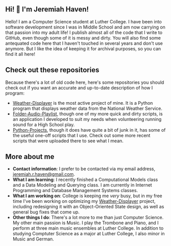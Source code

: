 ## Hi! 👋 I'm Jeremiah Haven!
<!--
**JRHaven/JRHaven** is a ✨ _special_ ✨ repository because its `README.md` (this file) appears on your GitHub profile.

Here are some ideas to get you started:

- 🔭 I’m currently working on ...
- 🌱 I’m currently learning ...
- 👯 I’m looking to collaborate on ...
- 🤔 I’m looking for help with ...
- 💬 Ask me about ...
- 📫 How to reach me: ...
- 😄 Pronouns: ...
- ⚡ Fun fact: ...
-->
Hello! I am a Computer Science student at Luther College. I have been into software development since I was in Middle School
and am now carrying on that passion into my adult life! I publish almost all of the code that I write to GitHub, even though
some of it is messy and dirty. You will also find some antequated code here that I haven't touched in several years and don't
use anymore. But I like the idea of keeping it for archival purposes, so you can find it all here!

## Check out these repositories
Because there's a lot of old code here, here's some repositories you should check out if you want an accurate and up-to-date
description of how I program:
* [Weather-Displayer](https://github.com/JRHaven/Weather-Displayer) is the most active project of mine. It is a Python program that displays weather data from the National Weather Service.
* [Folder-Audio-Playlist](https://github.com/JRHaven/Folder-Audio-Playlist), though one of my more quick and dirty scripts, is an application I developed to suit my needs when volunteering running sound for a High School play.
* [Python-Projects](https://github.com/JRHaven/Python-Projects), though it does have quite a bit of junk in it, has some of the useful one-off scripts that I use. Check out some more recent scripts that were uploaded there to see what I mean.

## More about me
* **Contact information**: I prefer to be contacted via my email address, [jeremiah.r.haven@gmail.com](mailto:jeremiah.r.haven@gmail.com).
* **What I am learning**: I recently finished a Computational Models class and a Data Modeling and Querying class. I am currently in Internet Programming and Database Management Systems classes.
* **What I am working on**: College is keeping me *very* busy, but in my free time I've been working on optimizing my [Weather-Displayer](https://github.com/JRHaven/Weather-Displayer) project, including redesigning it with an Object-Oriented State design, as well as general bug fixes that come up.
* **Other things I do**: There's a lot more to me than just Computer Science. My other main passion is Music. I play the Trombone and Piano, and I perform at three main music ensembles at Luther College. In addition to studying Comptuter Science as a major at Luther College, I also minor in Music and German.
